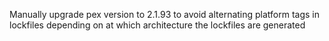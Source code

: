 Manually upgrade pex version to 2.1.93 to avoid alternating platform tags in lockfiles depending on at which architecture the lockfiles are generated
